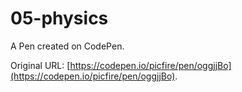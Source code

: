 # 05-physics

A Pen created on CodePen.

Original URL: [https://codepen.io/picfire/pen/oggjjBo](https://codepen.io/picfire/pen/oggjjBo).

